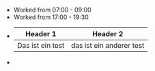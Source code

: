 - Worked from 07:00 - 09:00
- Worked from 17:00 - 19:30
- |Header 1|Header 2|
  |--|--|
  |Das ist ein test|das ist ein anderer test|
-